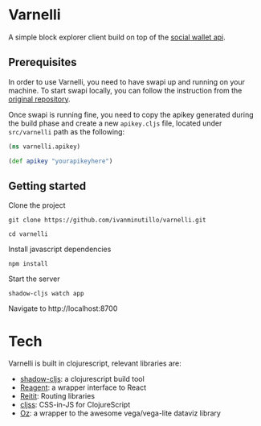 # Varnelli

A simple block explorer client build on top of the [social wallet api](https://github.com/Commonfare-net/social-wallet-api).

## Prerequisites

In order to use Varnelli, you need to have swapi up and running on your machine.
To start swapi locally, you can follow the instruction from the [original repository](https://github.com/Commonfare-net/social-wallet-api).

Once swapi is running fine, you need to copy the apikey generated during the build phase and create a new ```apikey.cljs``` file, located under ```src/varnelli``` path as the following:
``` cljs
(ns varnelli.apikey)

(def apikey "yourapikeyhere")
```


## Getting started

Clone the project
``` shell
git clone https://github.com/ivanminutillo/varnelli.git

cd varnelli
```
Install javascript dependencies

``` shell
npm install
```

Start the server

``` shell
shadow-cljs watch app
```

Navigate to http://localhost:8700

# Tech
Varnelli is built in clojurescript, relevant libraries are:

- [shadow-cljs](http://shadow-cljs.org/): a clojurescript build tool 
- [Reagent](https://github.com/reagent-project/reagent): a wrapper interface to React
- [Reitit](https://github.com/metosin/reitit): Routing libraries
- [cljss](https://github.com/clj-commons/cljss): CSS-in-JS for ClojureScript
- [Oz](https://github.com/metasoarous/oz/): a wrapper to the awesome vega/vega-lite dataviz library
